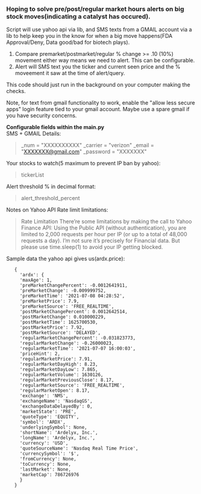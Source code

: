 ### Hoping to solve pre/post/regular market hours alerts on big stock moves(indicating a catalyst has occured).


Script will use yahoo api via lib, and SMS texts from a GMAIL account via a lib to help keep you in the know for when a big move happens(FDA Approval/Deny, Data good/bad for biotech plays).

1. Compare premarket/postmarket/regular % change >= .10 (10%) movement either way means we need to alert. This can be configurable.
2. Alert will SMS text you the ticker and current seen price and the % moveement it saw at the time of alert/query.

This code should just run in the background on your computer making the checks.

Note, for text from gmail functionality to work, enable the "allow less secure apps" login feature tied to your gmail account. Maybe use a spare gmail if you have security concerns.

<b>Configurable fields within the main.py</b><br />
SMS + GMAIL Details:

>    _num = "XXXXXXXXXX"
    _carrier = "verizon"
    _email = "XXXXXXX@gmail.com"
    _password = "XXXXXXX"

Your stocks to watch(5 maximum to prevent IP ban by yahoo):
> tickerList

Alert threshold % in decimal format:
> alert_threshold_percent

Notes on Yahoo API Rate limit limitations:

> Rate Limitation
> There’re some limitations by making the call to Yahoo Finance API:
> Using the Public API (without authentication), you are limited to 2,000 requests per hour per IP (or up to a total of 48,000 requests a day).
> I’m not sure it’s precisely for Financial data. But please use time.sleep(1) to avoid your IP getting blocked.


Sample data the yahoo api gives us(ardx.price):
```
   {
     'ardx': {
     'maxAge': 1, 
     'preMarketChangePercent': -0.0012641911, 
     'preMarketChange': -0.009999752, 
     'preMarketTime': '2021-07-08 04:28:52', 
     'preMarketPrice': 7.9, 
     'preMarketSource': 'FREE_REALTIME', 
     'postMarketChangePercent': 0.0012642514, 
     'postMarketChange': 0.010000229, 
     'postMarketTime': 1625700530, 
     'postMarketPrice': 7.92, 
     'postMarketSource': 'DELAYED', 
     'regularMarketChangePercent': -0.031823773, 
     'regularMarketChange': -0.26000023, 
     'regularMarketTime': '2021-07-07 16:00:03', 
     'priceHint': 2, 
     'regularMarketPrice': 7.91, 
     'regularMarketDayHigh': 8.23, 
     'regularMarketDayLow': 7.865, 
     'regularMarketVolume': 1630126, 
     'regularMarketPreviousClose': 8.17, 
     'regularMarketSource': 'FREE_REALTIME', 
     'regularMarketOpen': 8.17, 
     'exchange': 'NMS', 
     'exchangeName': 'NasdaqGS', 
     'exchangeDataDelayedBy': 0, 
     'marketState': 'PRE', 
     'quoteType': 'EQUITY', 
     'symbol': 'ARDX', 
     'underlyingSymbol': None, 
     'shortName': 'Ardelyx, Inc.', 
     'longName': 'Ardelyx, Inc.', 
     'currency': 'USD', 
     'quoteSourceName': 'Nasdaq Real Time Price', 
     'currencySymbol': '$', 
     'fromCurrency': None, 
     'toCurrency': None, 
     'lastMarket': None, 
     'marketCap': 786726976
     }
   }
```
